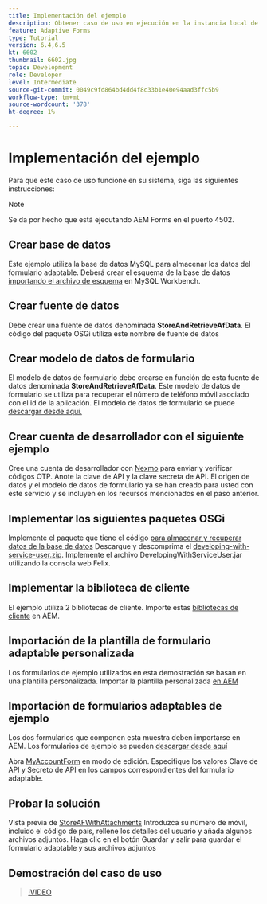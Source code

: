 ```yaml
---
title: Implementación del ejemplo
description: Obtener caso de uso en ejecución en la instancia local de AEM Forms
feature: Adaptive Forms
type: Tutorial
version: 6.4,6.5
kt: 6602
thumbnail: 6602.jpg
topic: Development
role: Developer
level: Intermediate
source-git-commit: 0049c9fd864bd4dd4f8c33b1e40e94aad3ffc5b9
workflow-type: tm+mt
source-wordcount: '378'
ht-degree: 1%

---
```




# Implementación del ejemplo

Para que este caso de uso funcione en su sistema, siga las siguientes instrucciones:

>[!NOTE]
>Se da por hecho que está ejecutando AEM Forms en el puerto 4502.


## Crear base de datos

Este ejemplo utiliza la base de datos MySQL para almacenar los datos del formulario adaptable. Deberá crear el esquema de la base de datos [importando el archivo de esquema](assets/data-base-schema.sql) en MySQL Workbench.

## Crear fuente de datos

Debe crear una fuente de datos denominada **StoreAndRetrieveAfData**. El código del paquete OSGi utiliza este nombre de fuente de datos

## Crear modelo de datos de formulario

El modelo de datos de formulario debe crearse en función de esta fuente de datos denominada **StoreAndRetrieveAfData**. Este modelo de datos de formulario se utiliza para recuperar el número de teléfono móvil asociado con el id de la aplicación. El modelo de datos de formulario se puede [descargar desde aquí.](assets/2-Factor-Authentication-DataSource-and-FDM.zip)

## Crear cuenta de desarrollador con el siguiente ejemplo

Cree una cuenta de desarrollador con [Nexmo](https://dashboard.nexmo.com/) para enviar y verificar códigos OTP. Anote la clave de API y la clave secreta de API. El origen de datos y el modelo de datos de formulario ya se han creado para usted con este servicio y se incluyen en los recursos mencionados en el paso anterior.

## Implementar los siguientes paquetes OSGi

Implemente el paquete que tiene el código [para almacenar y recuperar datos de la base de datos](assets/FetchPartiallyCompletedForm.PartiallyCompletedForm.core-1.0-SNAPSHOT.jar)
Descargue y descomprima el [developing-with-service-user.zip](https://experienceleague.adobe.com/docs/experience-manager-learn/forms/assets/common-osgi-bundles/developing-with-service-user.zip).
Implemente el archivo DevelopingWithServiceUser.jar utilizando la consola web Felix.

## Implementar la biblioteca de cliente

El ejemplo utiliza 2 bibliotecas de cliente. Importe estas [bibliotecas de cliente](assets/client-libraries.zip) en AEM.

## Importación de la plantilla de formulario adaptable personalizada

Los formularios de ejemplo utilizados en esta demostración se basan en una plantilla personalizada. Importar la plantilla personalizada [en AEM](assets/custom-template-with-page-component.zip)

## Importación de formularios adaptables de ejemplo

Los dos formularios que componen esta muestra deben importarse en AEM. Los formularios de ejemplo se pueden [descargar desde aquí](assets/sample-forms.zip)

Abra [MyAccountForm](http://localhost:4502/editor.html/content/forms/af/myaccountform.html) en modo de edición. Especifique los valores Clave de API y Secreto de API en los campos correspondientes del formulario adaptable.

## Probar la solución

Vista previa de [StoreAFWithAttachments](http://localhost:4502/content/dam/formsanddocuments/storeafwithattachments/jcr:content?wcmmode=disabled)
Introduzca su número de móvil, incluido el código de país, rellene los detalles del usuario y añada algunos archivos adjuntos. Haga clic en el botón Guardar y salir para guardar el formulario adaptable y sus archivos adjuntos


## Demostración del caso de uso

>[!VIDEO](https://video.tv.adobe.com/v/327122?quality=9&learn=on)
